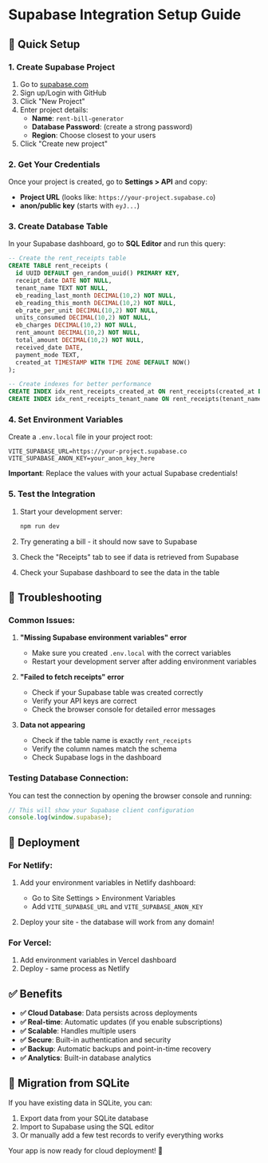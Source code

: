 # Supabase Integration Setup Guide

## 🚀 Quick Setup

### 1. Create Supabase Project

1. Go to [supabase.com](https://supabase.com)
2. Sign up/Login with GitHub
3. Click "New Project"
4. Enter project details:
   - **Name**: `rent-bill-generator`
   - **Database Password**: (create a strong password)
   - **Region**: Choose closest to your users
5. Click "Create new project"

### 2. Get Your Credentials

Once your project is created, go to **Settings > API** and copy:
- **Project URL** (looks like: `https://your-project.supabase.co`)
- **anon/public key** (starts with `eyJ...`)

### 3. Create Database Table

In your Supabase dashboard, go to **SQL Editor** and run this query:

```sql
-- Create the rent_receipts table
CREATE TABLE rent_receipts (
  id UUID DEFAULT gen_random_uuid() PRIMARY KEY,
  receipt_date DATE NOT NULL,
  tenant_name TEXT NOT NULL,
  eb_reading_last_month DECIMAL(10,2) NOT NULL,
  eb_reading_this_month DECIMAL(10,2) NOT NULL,
  eb_rate_per_unit DECIMAL(10,2) NOT NULL,
  units_consumed DECIMAL(10,2) NOT NULL,
  eb_charges DECIMAL(10,2) NOT NULL,
  rent_amount DECIMAL(10,2) NOT NULL,
  total_amount DECIMAL(10,2) NOT NULL,
  received_date DATE,
  payment_mode TEXT,
  created_at TIMESTAMP WITH TIME ZONE DEFAULT NOW()
);

-- Create indexes for better performance
CREATE INDEX idx_rent_receipts_created_at ON rent_receipts(created_at DESC);
CREATE INDEX idx_rent_receipts_tenant_name ON rent_receipts(tenant_name);
```

### 4. Set Environment Variables

Create a `.env.local` file in your project root:

```env
VITE_SUPABASE_URL=https://your-project.supabase.co
VITE_SUPABASE_ANON_KEY=your_anon_key_here
```

**Important**: Replace the values with your actual Supabase credentials!

### 5. Test the Integration

1. Start your development server:
   ```bash
   npm run dev
   ```

2. Try generating a bill - it should now save to Supabase
3. Check the "Receipts" tab to see if data is retrieved from Supabase
4. Check your Supabase dashboard to see the data in the table

## 🔧 Troubleshooting

### Common Issues:

1. **"Missing Supabase environment variables" error**
   - Make sure you created `.env.local` with the correct variables
   - Restart your development server after adding environment variables

2. **"Failed to fetch receipts" error**
   - Check if your Supabase table was created correctly
   - Verify your API keys are correct
   - Check the browser console for detailed error messages

3. **Data not appearing**
   - Check if the table name is exactly `rent_receipts`
   - Verify the column names match the schema
   - Check Supabase logs in the dashboard

### Testing Database Connection:

You can test the connection by opening the browser console and running:
```javascript
// This will show your Supabase client configuration
console.log(window.supabase);
```

## 🚀 Deployment

### For Netlify:

1. Add your environment variables in Netlify dashboard:
   - Go to Site Settings > Environment Variables
   - Add `VITE_SUPABASE_URL` and `VITE_SUPABASE_ANON_KEY`

2. Deploy your site - the database will work from any domain!

### For Vercel:

1. Add environment variables in Vercel dashboard
2. Deploy - same process as Netlify

## ✅ Benefits

- **✅ Cloud Database**: Data persists across deployments
- **✅ Real-time**: Automatic updates (if you enable subscriptions)
- **✅ Scalable**: Handles multiple users
- **✅ Secure**: Built-in authentication and security
- **✅ Backup**: Automatic backups and point-in-time recovery
- **✅ Analytics**: Built-in database analytics

## 🔄 Migration from SQLite

If you have existing data in SQLite, you can:

1. Export data from your SQLite database
2. Import to Supabase using the SQL editor
3. Or manually add a few test records to verify everything works

Your app is now ready for cloud deployment! 🎉
